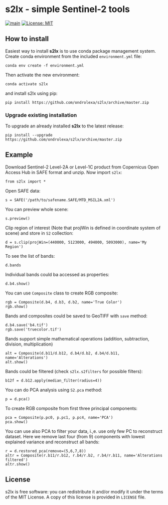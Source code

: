 # s2lx - simple Sentinel-2 tools

[![main](https://github.com/ondrolexa/s2lx/actions/workflows/master.yml/badge.svg)](https://github.com/ondrolexa/s2lx/actions/workflows/master.yml)
[![License: MIT](https://img.shields.io/badge/License-MIT-yellow.svg)](https://github.com/ondrolexa/s2lx/blob/master/LICENSE)

## How to install

Easiest way to install **s2lx** is to use conda package management system. Create conda environment from the included `environment.yml` file:

    conda env create -f environment.yml

Then activate the new environment:

    conda activate s2lx

and install s2lx using pip:

    pip install https://github.com/ondrolexa/s2lx/archive/master.zip

### Upgrade existing installation

To upgrade an already installed **s2lx** to the latest release:

    pip install --upgrade https://github.com/ondrolexa/s2lx/archive/master.zip

## Example

Download Sentinel-2 Level-2A or Level-1C product from Copernicus Open Access Hub in SAFE format and unzip. Now import `s2lx`:

    from s2lx import *

Open SAFE data:

    s = SAFE('/path/to/safename.SAFE/MTD_MSIL2A.xml')

You can preview whole scene:

    s.preview()

Clip region of interest (Note that projWin is defined in coordinate system of scene) and store in `S2` collection:

    d = s.clip(projWin=(440000, 5123000, 494000, 5093000), name='My Region')

To see the list of bands:

    d.bands

Individual bands could ba accessed as properties:

    d.b4.show()

You can use `Composite` class to create RGB composite:

    rgb = Composite(d.b4, d.b3, d.b2, name='True Color')
    rgb.show()

Bands and composites could be saved to GeoTIFF with `save` method:

    d.b4.save('b4.tif')
    rgb.save('truecolor.tif')

Bands support simple mathematical operations (addition, subtraction, division, multiplication)

    alt = Composite(d.b11/d.b12, d.b4/d.b2, d.b4/d.b11, name='Alterations')
    alt.show()

Bands could be filtered (check `s2lx.s2filters` for possible filters):

    b12f = d.b12.apply(median_filter(radius=4))

You can do PCA analysis using `S2.pca` method:

    p = d.pca()

To create RGB composite from first three principal components:

    pca = Composite(p.pc0, p.pc1, p.pc4, name='PCA')
    pca.show()

You can use also PCA to filter your data, i.,e. use only few PC to reconstruct dataset. Here we remove last four (from 9) components with lowest explained variance and reconstruct all bands:

    r = d.restored_pca(remove=(5,6,7,8))
    altr = Composite(r.b11/r.b12, r.b4/r.b2, r.b4/r.b11, name='Alterations filtered')
    altr.show()

## License

s2lx is free software: you can redistribute it and/or modify it under the terms of the MIT License. A copy of this license is provided in ``LICENSE`` file.
